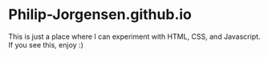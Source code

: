 # Philip-Jorgensen.github.io

This is just a place where I can experiment with HTML, CSS, and Javascript.\
If you see this, enjoy :)
